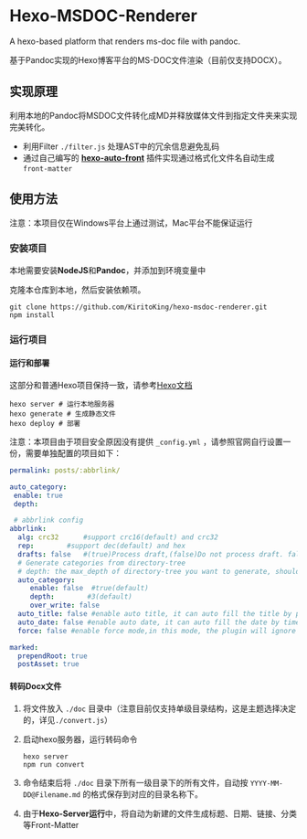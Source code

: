 # Hexo-MSDOC-Renderer

A hexo-based platform that renders ms-doc file with pandoc.

基于Pandoc实现的Hexo博客平台的MS-DOC文件渲染（目前仅支持DOCX）。



## 实现原理

利用本地的Pandoc将MSDOC文件转化成MD并释放媒体文件到指定文件夹来实现完美转化。

- 利用Filter `./filter.js` 处理AST中的冗余信息避免乱码
- 通过自己编写的 **[hexo-auto-front](https://github.com/KiritoKing/hexo-auto-front)** 插件实现通过格式化文件名自动生成 `front-matter`



## 使用方法

注意：本项目仅在Windows平台上通过测试，Mac平台不能保证运行

### 安装项目

本地需要安装**NodeJS**和**Pandoc**，并添加到环境变量中

克隆本仓库到本地，然后安装依赖项。

```shell
git clone https://github.com/KiritoKing/hexo-msdoc-renderer.git
npm install
```

### 运行项目

#### 运行和部署

这部分和普通Hexo项目保持一致，请参考[Hexo文档](https://hexo.io/zh-cn/docs/)

```shell
hexo server # 运行本地服务器
hexo generate # 生成静态文件
hexo deploy # 部署
```

注意：本项目由于项目安全原因没有提供 `_config.yml` ，请参照官网自行设置一份，需要单独配置的项目如下：

```yaml
permalink: posts/:abbrlink/

auto_category:
 enable: true
 depth: 

 # abbrlink config
abbrlink:
  alg: crc32      #support crc16(default) and crc32
  rep:        #support dec(default) and hex
  drafts: false   #(true)Process draft,(false)Do not process draft. false(default) 
  # Generate categories from directory-tree
  # depth: the max_depth of directory-tree you want to generate, should > 0
  auto_category:
     enable: false  #true(default)
     depth:        #3(default)
     over_write: false 
  auto_title: false #enable auto title, it can auto fill the title by path
  auto_date: false #enable auto date, it can auto fill the date by time today
  force: false #enable force mode,in this mode, the plugin will ignore the cache, and calc the abbrlink for every post even it already had abbrlink. This only updates abbrlink rather than other front variables.

marked:
  prependRoot: true
  postAsset: true
```



#### 转码Docx文件

1. 将文件放入 `./doc` 目录中（注意目前仅支持单级目录结构，这是主题选择决定的，详见`./convert.js`）

2. 启动hexo服务器，运行转码命令

   ```shell
   hexo server
   npm run convert
   ```

3. 命令结束后将 `./doc` 目录下所有一级目录下的所有文件，自动按 `YYYY-MM-DD@Filename.md` 的格式保存到对应的目录名称下。

4. 由于**Hexo-Server运行**中，将自动为新建的文件生成标题、日期、链接、分类等Front-Matter

